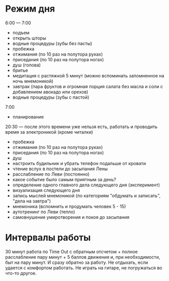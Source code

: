 # Режим дня

6:00 — 7:00
* подъем
* открыть шторы
* водные процедуры (зубы без пасты)
* пробежка
* отжимания (по 10 раз на полутора руках)
* приседания (по 10 раз на полутора ногах)
* душ (голова)
* бритье
* медитация с растяжкой 5 минут (можно вспоминать запомненное на ночь мнемоникой)
* завтрак (пара фруктов и огромная порция салата без масла и соли с добавлением авокадо или орехов)
* водные процедуры (зубы с пастой)

7:00
* планирование

20:30 — после этого времени уже нельзя есть, работать и проводить время за электроникой (кроме читалки)
* пробежка
* отжимания (по 10 раз на полутора руках)
* приседания (по 10 раз на полутора ногах)
* душ
* настроить будильник и убрать телефон подальше от кровати
* чтение вслух в постели до засыпания Лены
* расслабление по Леви (постоянно)
* какое событие было самым приятным за день?
* определение одного главного дела следующего дня (эксперимент)
* визуализация следующего дня
* запись мыслей мнемоникой (по категориям "обдумать и записать", "дела на завтра")
* мнемоника (вспомнить и продумать человек 5 - 15)
* аутотренинг по Леви (тепло)
* самовнушение умиротворения и покоя до засыпания

# Интервалы работы

30 минут работа по Time Out с обратным отсчетом + полное расслабление пару минут + 5 баллов движения и, при необходимости, быт на пару минут. И сразу обратно за работу. Не отдыхать, если удается с комфортом работать. Не играть на гитаре, не погружаться во что-то другое.
